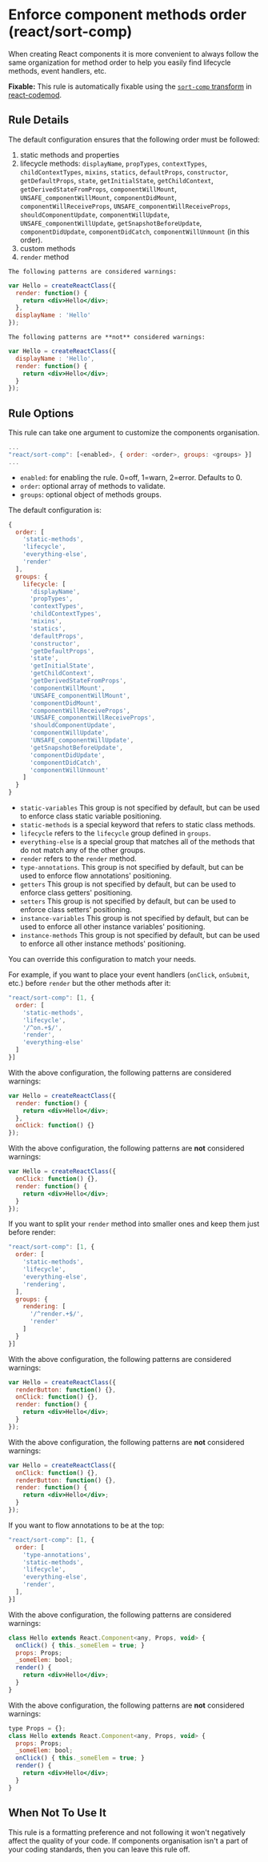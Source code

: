 # Enforce component methods order (react/sort-comp)

When creating React components it is more convenient to always follow the same organization for method order to help you easily find lifecycle methods, event handlers, etc.

**Fixable:** This rule is automatically fixable using the [`sort-comp` transform](https://github.com/reactjs/react-codemod/blob/master/transforms/sort-comp.js) in [react-codemod](https://www.npmjs.com/package/react-codemod).

## Rule Details

The default configuration ensures that the following order must be followed:

  1. static methods and properties
  2. lifecycle methods: `displayName`, `propTypes`, `contextTypes`, `childContextTypes`, `mixins`, `statics`, `defaultProps`, `constructor`, `getDefaultProps`, `state`, `getInitialState`, `getChildContext`, `getDerivedStateFromProps`, `componentWillMount`, `UNSAFE_componentWillMount`, `componentDidMount`, `componentWillReceiveProps`, `UNSAFE_componentWillReceiveProps`, `shouldComponentUpdate`, `componentWillUpdate`, `UNSAFE_componentWillUpdate`, `getSnapshotBeforeUpdate`, `componentDidUpdate`, `componentDidCatch`, `componentWillUnmount` (in this order).
  3. custom methods
  4. `render` method

```The following patterns are considered warnings:```

```jsx
var Hello = createReactClass({
  render: function() {
    return <div>Hello</div>;
  },
  displayName : 'Hello'
});
```

```The following patterns are **not** considered warnings:```

```jsx
var Hello = createReactClass({
  displayName : 'Hello',
  render: function() {
    return <div>Hello</div>;
  }
});
```

## Rule Options

This rule can take one argument to customize the components organisation.

```js
...
"react/sort-comp": [<enabled>, { order: <order>, groups: <groups> }]
...
```

* `enabled`: for enabling the rule. 0=off, 1=warn, 2=error. Defaults to 0.
* `order`: optional array of methods to validate.
* `groups`: optional object of methods groups.

The default configuration is:

```js
{
  order: [
    'static-methods',
    'lifecycle',
    'everything-else',
    'render'
  ],
  groups: {
    lifecycle: [
      'displayName',
      'propTypes',
      'contextTypes',
      'childContextTypes',
      'mixins',
      'statics',
      'defaultProps',
      'constructor',
      'getDefaultProps',
      'state',
      'getInitialState',
      'getChildContext',
      'getDerivedStateFromProps',
      'componentWillMount',
      'UNSAFE_componentWillMount',
      'componentDidMount',
      'componentWillReceiveProps',
      'UNSAFE_componentWillReceiveProps',
      'shouldComponentUpdate',
      'componentWillUpdate',
      'UNSAFE_componentWillUpdate',
      'getSnapshotBeforeUpdate',
      'componentDidUpdate',
      'componentDidCatch',
      'componentWillUnmount'
    ]
  }
}
```
* `static-variables` This group is not specified by default, but can be used to enforce class static variable positioning.
* `static-methods` is a special keyword that refers to static class methods.
* `lifecycle` refers to the `lifecycle` group defined in `groups`.
* `everything-else` is a special group that matches all of the methods that do not match any of the other groups.
* `render` refers to the `render` method.
* `type-annotations`. This group is not specified by default, but can be used to enforce flow annotations' positioning.
* `getters` This group is not specified by default, but can be used to enforce class getters' positioning.
* `setters` This group is not specified by default, but can be used to enforce class setters' positioning.
* `instance-variables` This group is not specified by default, but can be used to enforce all other instance variables' positioning.
* `instance-methods` This group is not specified by default, but can be used to enforce all other instance methods' positioning.

You can override this configuration to match your needs.

For example, if you want to place your event handlers (`onClick`, `onSubmit`, etc.) before `render` but the other methods after it:

```js
"react/sort-comp": [1, {
  order: [
    'static-methods',
    'lifecycle',
    '/^on.+$/',
    'render',
    'everything-else'
  ]
}]
```

With the above configuration, the following patterns are considered warnings:

```jsx
var Hello = createReactClass({
  render: function() {
    return <div>Hello</div>;
  },
  onClick: function() {}
});
```

With the above configuration, the following patterns are **not** considered warnings:

```jsx
var Hello = createReactClass({
  onClick: function() {},
  render: function() {
    return <div>Hello</div>;
  }
});
```

If you want to split your `render` method into smaller ones and keep them just before render:

```js
"react/sort-comp": [1, {
  order: [
    'static-methods',
    'lifecycle',
    'everything-else',
    'rendering',
  ],
  groups: {
    rendering: [
      '/^render.+$/',
      'render'
    ]
  }
}]
```

With the above configuration, the following patterns are considered warnings:

```jsx
var Hello = createReactClass({
  renderButton: function() {},
  onClick: function() {},
  render: function() {
    return <div>Hello</div>;
  }
});
```

With the above configuration, the following patterns are **not** considered warnings:

```jsx
var Hello = createReactClass({
  onClick: function() {},
  renderButton: function() {},
  render: function() {
    return <div>Hello</div>;
  }
});
```

If you want to flow annotations to be at the top:

```js
"react/sort-comp": [1, {
  order: [
    'type-annotations',
    'static-methods',
    'lifecycle',
    'everything-else',
    'render',
  ],
}]
```

With the above configuration, the following patterns are considered warnings:

```jsx
class Hello extends React.Component<any, Props, void> {
  onClick() { this._someElem = true; }
  props: Props;
  _someElem: bool;
  render() {
    return <div>Hello</div>;
  }
}
```

With the above configuration, the following patterns are **not** considered warnings:

```jsx
type Props = {};
class Hello extends React.Component<any, Props, void> {
  props: Props;
  _someElem: bool;
  onClick() { this._someElem = true; }
  render() {
    return <div>Hello</div>;
  }
}
```

## When Not To Use It

This rule is a formatting preference and not following it won't negatively affect the quality of your code. If components organisation isn't a part of your coding standards, then you can leave this rule off.
